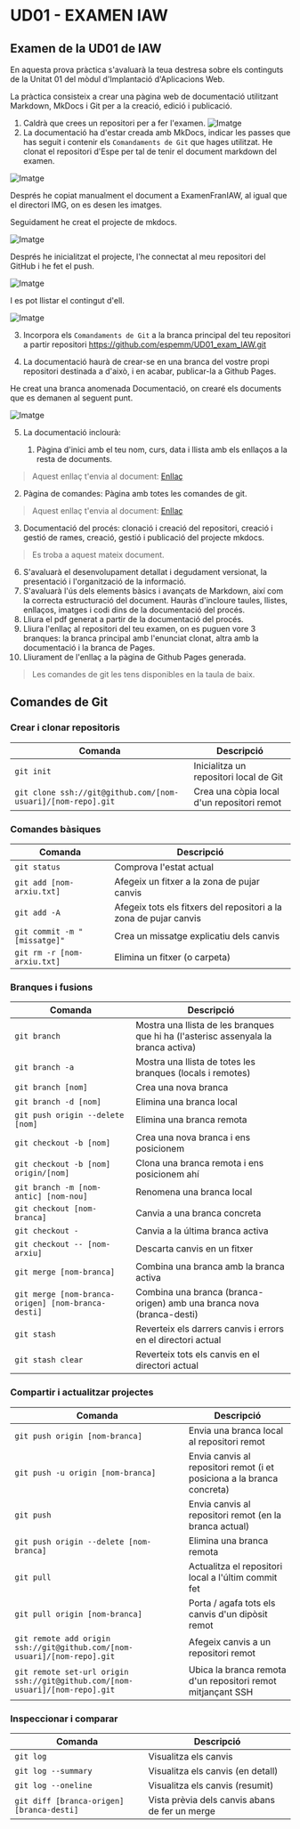 # UD01 - EXAMEN IAW

## Examen de la UD01 de IAW

En aquesta prova pràctica s'avaluarà la teua destresa sobre els continguts de la Unitat 01 del mòdul d'Implantació d'Aplicacions Web. 

La pràctica consisteix a crear una pàgina web de documentació utilitzant Markdown, MkDocs i Git per a la creació, edició i publicació.

1. Caldrà que crees un repositori per a fer l'examen.
![Imatge](IMG/1.png)
2. La documentació ha d'estar creada amb MkDocs, indicar les passes que has seguit i contenir els `Comandaments de Git` que hages utilitzat. 
He clonat el repositori d'Espe per tal de tenir el document markdown del examen.

![Imatge](IMG/2.png)

Després he copiat manualment el document a ExamenFranIAW, al igual que el directori IMG, on es desen les imatges.

Seguidament he creat el projecte de mkdocs.

![Imatge](IMG/3.png)

Després he inicialitzat el projecte, l'he connectat al meu repositori del GitHub i he fet el push.

![Imatge](IMG/4.png)

I es pot llistar el contingut d'ell.

![Imatge](IMG/5.png)



3. Incorpora els `Comandaments de Git` a la branca principal del teu repositori a partir repositori https://github.com/espemm/UD01_exam_IAW.git

4. La documentació haurà de crear-se en una branca del vostre propi repositori destinada a d'això, i en acabar, publicar-la a Github Pages.

He creat una branca anomenada Documentació, on crearé els documents que es demanen al seguent punt.

![Imatge](IMG/6.png)



5. La documentació inclourà:

   1. Pàgina d'inici amb el teu nom, curs, data i llista amb els enllaços a la resta de documents.

> Aquest enllaç t'envia al document: [Enllaç](index.md)

   2. Pàgina de comandes: Pàgina amb totes les comandes de git.
> Aquest enllaç t'envia al document: [Enllaç](comandes.md)

   3. Documentació del procés: clonació i creació del repositori, creació i gestió de rames, creació, gestió i publicació del projecte mkdocs.
> Es troba a aquest mateix document.

6. S'avaluarà el desenvolupament detallat i degudament versionat, la presentació i l'organització de la informació.
7. S'avaluarà l'ús dels elements bàsics i avançats de Markdown, així com la correcta estructuració del document. Hauràs d'incloure taules, llistes, enllaços, imatges i codi dins de la documentació del procés.
8.  Lliura el pdf generat a partir de la documentació del procés.
9. Lliura l'enllaç al repositori del teu examen, on es puguen vore 3 branques: la branca principal amb l'enunciat clonat, altra amb la documentació i la branca de Pages.
10. Lliurament de l'enllaç a la pàgina de Github Pages generada.

> Les comandes de git les tens disponibles en la taula de baix.

## Comandes de Git

### Crear i clonar repositoris

| Comanda                                   | Descripció                                                         |
| ----------------------------------------- | ------------------------------------------------------------------ |
| `git init`                                | Inicialitza un repositori local de Git                             |
| `git clone ssh://git@github.com/[nom-usuari]/[nom-repo].git` | Crea una còpia local d'un repositori remot      |

### Comandes bàsiques

| Comanda                                 | Descripció                                                        |
| --------------------------------------- | ----------------------------------------------------------------- |
| `git status`                            | Comprova l'estat actual                                           |
| `git add [nom-arxiu.txt]`               | Afegeix un fitxer a la zona de pujar canvis                       |
| `git add -A`                            | Afegeix tots els fitxers del repositori a la zona de pujar canvis |
| `git commit -m "[missatge]"`            | Crea un missatge explicatiu dels canvis                           |
| `git rm -r [nom-arxiu.txt]`             | Elimina un fitxer (o carpeta)                                     |

### Branques i fusions

| Comanda                   | Descripció                                                                                             |
| ------------------------- | ------------------------------------------------------------------------------------------------------ |
| `git branch`              | Mostra una llista de les branques que hi ha (l'asterisc assenyala la branca activa)                    |
| `git branch -a`           | Mostra una llista de totes les branques (locals i remotes)                                             |
| `git branch [nom]`        | Crea una nova branca                                                                                   |
| `git branch -d [nom]`     | Elimina una branca local                                                                               |
| `git push origin --delete [nom]`      | Elimina una branca remota                                                                  |
| `git checkout -b [nom]`               | Crea una nova branca i ens posicionem                                                      |
| `git checkout -b [nom] origin/[nom]`  | Clona una branca remota i ens posicionem ahí                                               |
| `git branch -m [nom-antic] [nom-nou]` | Renomena una branca local                                                                  |
| `git checkout [nom-branca]`           | Canvia a una branca concreta                                                               |
| `git checkout -`                      | Canvia a la última branca activa                                                           |
| `git checkout -- [nom-arxiu]`         | Descarta canvis en un fitxer                                                               |
| `git merge [nom-branca]`              | Combina una branca amb la branca activa                                                    |
| `git merge [nom-branca-origen] [nom-branca-desti]` | Combina una branca (branca-origen) amb una branca nova (branca-desti)         |
| `git stash`                           | Reverteix els darrers canvis i errors en el directori actual                               |
| `git stash clear`                     | Reverteix tots els canvis en el directori actual                                           |

### Compartir i actualitzar projectes

| Comanda                                       | Descripció                                                                     |
| --------------------------------------------- | ------------------------------------------------------------------------------ |
| `git push origin [nom-branca]`                | Envia una branca local al repositori remot                                     |
| `git push -u origin [nom-branca]`             | Envia canvis al repositori remot (i et posiciona a la branca concreta)         |
| `git push`                                    | Envia canvis al repositori remot (en la branca actual)                         |
| `git push origin --delete [nom-branca]`       | Elimina una branca remota                                                      |
| `git pull`                                    | Actualitza el repositori local a l'últim commit fet                            |
| `git pull origin [nom-branca]`                | Porta / agafa tots els canvis d'un dipòsit remot                               |
| `git remote add origin ssh://git@github.com/[nom-usuari]/[nom-repo].git` | Afegeix canvis a un repositori remot                |
| `git remote set-url origin ssh://git@github.com/[nom-usuari]/[nom-repo].git` | Ubica la branca remota d'un repositori remot mitjançant SSH |

### Inspeccionar i comparar

| Comanda                                    | Descripció                                     |
| ------------------------------------------ | ---------------------------------------------- |
| `git log`                                  | Visualitza els canvis                          |
| `git log --summary`                        | Visualitza els canvis (en detall)              |
| `git log --oneline`                        | Visualitza els canvis (resumit)                |
| `git diff [branca-origen] [branca-desti]`  | Vista prèvia dels canvis abans de fer un merge |
